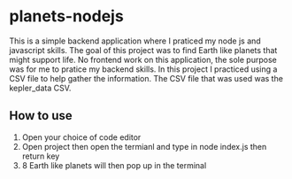 # planets-nodejs
This is a simple backend application where I praticed my node js and javascript skills. The goal of this project was to find Earth like planets that might support life. No frontend work on this application, the sole purpose was for me to pratice my backend skills. In this project I practiced using a CSV file to help gather the information. The CSV file that was used was the kepler_data CSV.

## How to use

1. Open your choice of code editor
2. Open project then open the termianl and type in node index.js then return key
3. 8 Earth like planets will then pop up in the terminal
